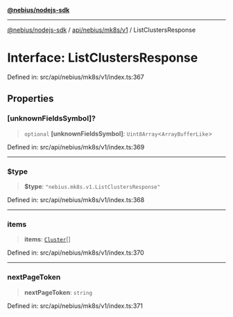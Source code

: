 [**@nebius/nodejs-sdk**](../../../../../README.md)

***

[@nebius/nodejs-sdk](../../../../../README.md) / [api/nebius/mk8s/v1](../README.md) / ListClustersResponse

# Interface: ListClustersResponse

Defined in: src/api/nebius/mk8s/v1/index.ts:367

## Properties

### \[unknownFieldsSymbol\]?

> `optional` **\[unknownFieldsSymbol\]**: `Uint8Array`\<`ArrayBufferLike`\>

Defined in: src/api/nebius/mk8s/v1/index.ts:369

***

### $type

> **$type**: `"nebius.mk8s.v1.ListClustersResponse"`

Defined in: src/api/nebius/mk8s/v1/index.ts:368

***

### items

> **items**: [`Cluster`](Cluster.md)[]

Defined in: src/api/nebius/mk8s/v1/index.ts:370

***

### nextPageToken

> **nextPageToken**: `string`

Defined in: src/api/nebius/mk8s/v1/index.ts:371
